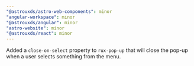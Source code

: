 ```yaml
---
"@astrouxds/astro-web-components": minor
"angular-workspace": minor
"@astrouxds/angular": minor
"astro-website": minor
"@astrouxds/react": minor
---
```


Added a `close-on-select` property to `rux-pop-up` that will close the pop-up when a user selects something from the menu.
